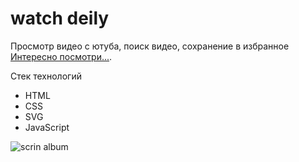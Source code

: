 # watch deily
Просмотр видео с ютуба, поиск видео, сохранение в избранное
 [Интересно посмотри...](https://watch-daily.netlify.app/). 

 
Стек технологий
* HTML
* CSS
* SVG
* JavaScript

![scrin album](https://i.yapx.ru/WzZVQ.png)
